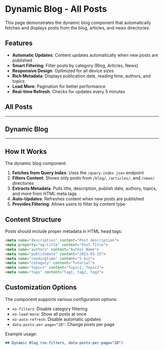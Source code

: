 # Dynamic Blog - All Posts

This page demonstrates the dynamic blog component that automatically fetches and displays posts from the blog, articles, and news directories.

## Features

- **Automatic Updates**: Content updates automatically when new posts are published
- **Smart Filtering**: Filter posts by category (Blog, Articles, News)
- **Responsive Design**: Optimized for all device sizes
- **Rich Metadata**: Displays publication date, reading time, authors, and topics
- **Load More**: Pagination for better performance
- **Real-time Refresh**: Checks for updates every 5 minutes

## All Posts

---

## Dynamic Blog

---

## How It Works

The dynamic blog component:

1. **Fetches from Query Index**: Uses the `/query-index.json` endpoint
2. **Filters Content**: Shows only posts from `/blog/`, `/articles/`, and `/news/` directories
3. **Extracts Metadata**: Pulls title, description, publish date, authors, topics, and more from HTML meta tags
4. **Auto-Updates**: Refreshes content when new posts are published
5. **Provides Filtering**: Allows users to filter by content type

## Content Structure

Posts should include proper metadata in HTML head tags:

```html
<meta name="description" content="Post description">
<meta property="og:title" content="Post Title">
<meta name="authors" content="Author Name">
<meta name="publishdate" content="2025-01-15">
<meta name="readingtime" content="5 min">
<meta name="category" content="Tutorial">
<meta name="topics" content="Topic1, Topic2">
<meta name="tags" content="tag1, tag2, tag3">
```

## Customization Options

The component supports various configuration options:

- `no-filters`: Disable category filtering
- `no-load-more`: Show all posts at once
- `no-auto-refresh`: Disable automatic updates
- `data-posts-per-page="20"`: Change posts per page

Example usage:
```markdown
## Dynamic Blog (no-filters, data-posts-per-page="20")
```